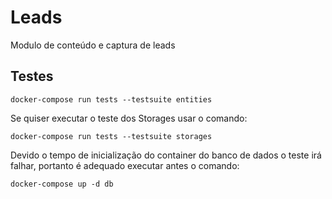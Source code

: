 # Leads

Modulo de conteúdo e captura de leads


## Testes

```
docker-compose run tests --testsuite entities
```

Se quiser executar o teste dos Storages usar o comando:

```
docker-compose run tests --testsuite storages
```

Devido o tempo de inicialização do container do banco de dados o teste irá falhar, portanto é adequado executar antes o comando:

```
docker-compose up -d db
```